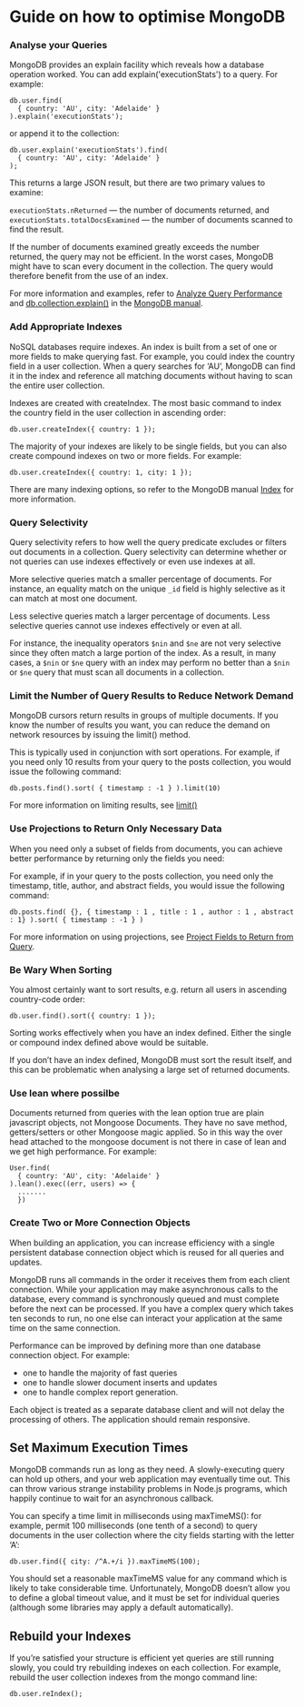 # Guide on how to optimise MongoDB

### Analyse your Queries
MongoDB provides an explain facility which reveals how a database operation worked. You can add explain('executionStats') to a query. For example:
```
db.user.find(
  { country: 'AU', city: 'Adelaide' }
).explain('executionStats');
```
or append it to the collection:
```
db.user.explain('executionStats').find(
  { country: 'AU', city: 'Adelaide' }
);
```
This returns a large JSON result, but there are two primary values to examine:

`executionStats.nReturned` — the number of documents returned, and
`executionStats.totalDocsExamined` — the number of documents scanned to find the result.

If the number of documents examined greatly exceeds the number returned, the query may not be efficient. In the worst cases, MongoDB might have to scan every document in the collection. The query would therefore benefit from the use of an index.

For more information and examples, refer to [Analyze Query Performance](https://docs.mongodb.com/manual/tutorial/analyze-query-plan/) and [db.collection.explain()](https://docs.mongodb.com/manual/reference/method/db.collection.explain/) in the [MongoDB manual](https://docs.mongodb.com/manual/).

### Add Appropriate Indexes
NoSQL databases require indexes. An index is built from a set of one or more fields to make querying fast. For example, you could index the country field in a user collection. When a query searches for ‘AU’, MongoDB can find it in the index and reference all matching documents without having to scan the entire user collection.

Indexes are created with createIndex. The most basic command to index the country field in the user collection in ascending order:
```
db.user.createIndex({ country: 1 });
```
The majority of your indexes are likely to be single fields, but you can also create compound indexes on two or more fields. For example:
```
db.user.createIndex({ country: 1, city: 1 });
```
There are many indexing options, so refer to the MongoDB manual [Index](https://docs.mongodb.com/manual/indexes/) for more information.

### Query Selectivity
Query selectivity refers to how well the query predicate excludes or filters out documents in a collection. Query selectivity can determine whether or not queries can use indexes effectively or even use indexes at all.

More selective queries match a smaller percentage of documents. For instance, an equality match on the unique `_id` field is highly selective as it can match at most one document.

Less selective queries match a larger percentage of documents. Less selective queries cannot use indexes effectively or even at all.

For instance, the inequality operators `$nin` and `$ne` are not very selective since they often match a large portion of the index. As a result, in many cases, a `$nin` or `$ne` query with an index may perform no better than a `$nin` or `$ne` query that must scan all documents in a collection.

### Limit the Number of Query Results to Reduce Network Demand
MongoDB cursors return results in groups of multiple documents. If you know the number of results you want, you can reduce the demand on network resources by issuing the limit() method.

This is typically used in conjunction with sort operations. For example, if you need only 10 results from your query to the posts collection, you would issue the following command:

```
db.posts.find().sort( { timestamp : -1 } ).limit(10)
```
For more information on limiting results, see [limit()](https://docs.mongodb.com/manual/reference/method/cursor.limit/#cursor.limit)

### Use Projections to Return Only Necessary Data
When you need only a subset of fields from documents, you can achieve better performance by returning only the fields you need:

For example, if in your query to the posts collection, you need only the timestamp, title, author, and abstract fields, you would issue the following command:
```
db.posts.find( {}, { timestamp : 1 , title : 1 , author : 1 , abstract : 1} ).sort( { timestamp : -1 } )
```
For more information on using projections, see [Project Fields to Return from Query](https://docs.mongodb.com/manual/tutorial/project-fields-from-query-results/#read-operations-projection).

### Be Wary When Sorting
You almost certainly want to sort results, e.g. return all users in ascending country-code order:

```
db.user.find().sort({ country: 1 });
```

Sorting works effectively when you have an index defined. Either the single or compound index defined above would be suitable.

If you don’t have an index defined, MongoDB must sort the result itself, and this can be problematic when analysing a large set of returned documents.

### Use lean where possilbe
Documents returned from queries with the lean option true are plain javascript objects, not Mongoose Documents. They have no save method, getters/setters or other Mongoose magic applied. So in this way the over head attached to the mongoose document is not there in case of lean and we get high performance.
For example:
```
User.find(
  { country: 'AU', city: 'Adelaide' }
).lean().exec((err, users) => {
  .......
  })
```

### Create Two or More Connection Objects
When building an application, you can increase efficiency with a single persistent database connection object which is reused for all queries and updates.

MongoDB runs all commands in the order it receives them from each client connection. While your application may make asynchronous calls to the database, every command is synchronously queued and must complete before the next can be processed. If you have a complex query which takes ten seconds to run, no one else can interact your application at the same time on the same connection.

Performance can be improved by defining more than one database connection object. For example:

- one to handle the majority of fast queries
- one to handle slower document inserts and updates
- one to handle complex report generation.

Each object is treated as a separate database client and will not delay the processing of others. The application should remain responsive.

## Set Maximum Execution Times
MongoDB commands run as long as they need. A slowly-executing query can hold up others, and your web application may eventually time out. This can throw various strange instability problems in Node.js programs, which happily continue to wait for an asynchronous callback.

You can specify a time limit in milliseconds using maxTimeMS(): for example, permit 100 milliseconds (one tenth of a second) to query documents in the user collection where the city fields starting with the letter ‘A’:

```
db.user.find({ city: /^A.+/i }).maxTimeMS(100);
```

You should set a reasonable maxTimeMS value for any command which is likely to take considerable time. Unfortunately, MongoDB doesn’t allow you to define a global timeout value, and it must be set for individual queries (although some libraries may apply a default automatically).

## Rebuild your Indexes
If you’re satisfied your structure is efficient yet queries are still running slowly, you could try rebuilding indexes on each collection. For example, rebuild the user collection indexes from the mongo command line:

```
db.user.reIndex();
```
